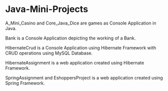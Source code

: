 # Java-Mini-Projects


A_Mini_Casino and Core_Java_Dice are games as Console Application in Java.

Bank is a Console Application depicting the working of a Bank.

HibernateCrud is a Console Application using Hibernate Framework with CRUD operations using MySQL Database.

HibernateAssignment is a web application created using Hibernate Framework.

SpringAssignment and EshoppersProject is a web application created using Spring Framework.
